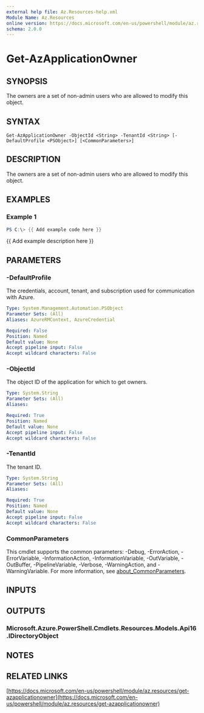 ```yaml
---
external help file: Az.Resources-help.xml
Module Name: Az.Resources
online version: https://docs.microsoft.com/en-us/powershell/module/az.resources/get-azapplicationowner
schema: 2.0.0
---
```


# Get-AzApplicationOwner

## SYNOPSIS
The owners are a set of non-admin users who are allowed to modify this object.

## SYNTAX

```
Get-AzApplicationOwner -ObjectId <String> -TenantId <String> [-DefaultProfile <PSObject>] [<CommonParameters>]
```

## DESCRIPTION
The owners are a set of non-admin users who are allowed to modify this object.

## EXAMPLES

### Example 1
```powershell
PS C:\> {{ Add example code here }}
```

{{ Add example description here }}

## PARAMETERS

### -DefaultProfile
The credentials, account, tenant, and subscription used for communication with Azure.

```yaml
Type: System.Management.Automation.PSObject
Parameter Sets: (All)
Aliases: AzureRMContext, AzureCredential

Required: False
Position: Named
Default value: None
Accept pipeline input: False
Accept wildcard characters: False
```

### -ObjectId
The object ID of the application for which to get owners.

```yaml
Type: System.String
Parameter Sets: (All)
Aliases:

Required: True
Position: Named
Default value: None
Accept pipeline input: False
Accept wildcard characters: False
```

### -TenantId
The tenant ID.

```yaml
Type: System.String
Parameter Sets: (All)
Aliases:

Required: True
Position: Named
Default value: None
Accept pipeline input: False
Accept wildcard characters: False
```

### CommonParameters
This cmdlet supports the common parameters: -Debug, -ErrorAction, -ErrorVariable, -InformationAction, -InformationVariable, -OutVariable, -OutBuffer, -PipelineVariable, -Verbose, -WarningAction, and -WarningVariable. For more information, see [about_CommonParameters](http://go.microsoft.com/fwlink/?LinkID=113216).

## INPUTS

## OUTPUTS

### Microsoft.Azure.PowerShell.Cmdlets.Resources.Models.Api16.IDirectoryObject
## NOTES

## RELATED LINKS

[https://docs.microsoft.com/en-us/powershell/module/az.resources/get-azapplicationowner](https://docs.microsoft.com/en-us/powershell/module/az.resources/get-azapplicationowner)


